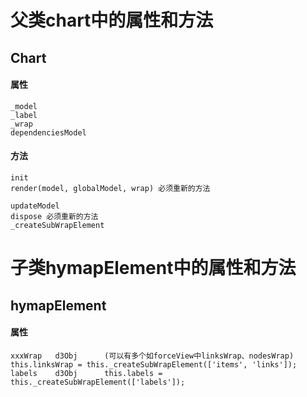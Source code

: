 # 父类chart中的属性和方法

## Chart

#### 属性

```
_model     
_label     
_wrap     
dependenciesModel
```

#### 方法

```
init     
render(model, globalModel, wrap) 必须重新的方法
        
updateModel       
dispose 必须重新的方法 
_createSubWrapElement
```

# 子类hymapElement中的属性和方法

## hymapElement

#### 属性

```
xxxWrap   d3Obj      (可以有多个如forceView中linksWrap、nodesWrap) this.linksWrap = this._createSubWrapElement(['items', 'links']);
labels    d3Obj      this.labels = this._createSubWrapElement(['labels']);
```




